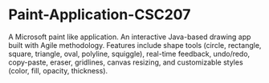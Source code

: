 # Paint-Application-CSC207
A Microsoft paint like application. An interactive Java-based drawing app built with Agile methodology. Features include shape tools (circle, rectangle, square, triangle, oval, polyline, squiggle), real-time feedback, undo/redo, copy-paste, eraser, gridlines, canvas resizing, and customizable styles (color, fill, opacity, thickness).
